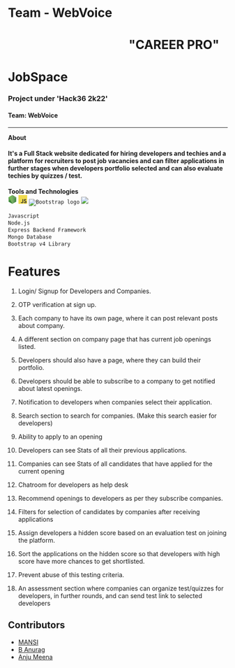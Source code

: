 # Team - WebVoice
# &emsp; &emsp; &emsp; &emsp; &emsp; &emsp; &emsp; &emsp; **"CAREER PRO"**
# JobSpace
### Project under 'Hack36 2k22'
#### Team: **WebVoice**
---

**About**
<br>
#### It's a **Full Stack** website dedicated for hiring developers and techies and a platform for recruiters to post job vacancies and can filter applications in further stages when developers portfolio selected and can also evaluate techies by quizzes / test.


<!-- about ends here -->

**Tools and Technologies**
<br>
<code><img height="20" src="https://raw.githubusercontent.com/github/explore/80688e429a7d4ef2fca1e82350fe8e3517d3494d/topics/nodejs/nodejs.png"></code>
<code><img height="20" src="https://raw.githubusercontent.com/github/explore/80688e429a7d4ef2fca1e82350fe8e3517d3494d/topics/javascript/javascript.png"></code>
<code><img src="https://v5.getbootstrap.com/docs/5.0/assets/brand/bootstrap-logo-shadow.png" alt="Bootstrap logo" width="25" height="20"></code>
<code><img height="20"  src="https://webassets.mongodb.com/_com_assets/cms/MongoDB_Logo_FullColorBlack_RGB-4td3yuxzjs.png"></code>

```
Javascript
Node.js
Express Backend Framework
Mongo Database
Bootstrap v4 Library
```

<!-- Tools and technologies ends here -->

<!-- Problem Statement -->

# **Features**
1. Login/ Signup for Developers and Companies.
2. OTP verification at sign up.
2. Each company to have its own page, where it can post relevant posts about company.
3. A different section on company page that has current job openings listed.
4. Developers should also have a page, where they can build their portfolio.
5. Developers should be able to subscribe to a company to get notified about latest openings.
6. Notification to developers when companies select their application.
7. Search section to search for companies. (Make this search easier for developers)
8. Ability to apply to an opening
9. Developers can see Stats of all their previous applications.
10. Companies can see Stats of all candidates that have applied for the current opening

1. Chatroom for developers as help desk
2. Recommend openings to developers as per they subscribe companies.
3. Filters for selection of candidates by companies after receiving applications
4. Assign developers a hidden score based on an evaluation test on joining the platform.
5. Sort the applications on the hidden score so that developers with high score have more chances to get shortlisted.
6. Prevent abuse of this testing criteria.
7. An assessment section where companies can organize test/quizzes for developers, in further
rounds, and can send test link to selected developers


## Contributors
* [MANSI](https://github.com/MansiAmaira)
* [B Anurag](https://github.com/BAnurag)
* [Anju Meena](https://github.com/anjumnnit)



